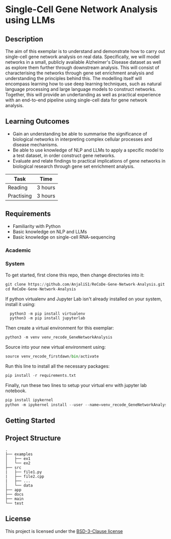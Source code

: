 <!-- Your Project title, make it sound catchy! -->

# Single-Cell Gene Network Analysis using LLMs

<!-- Provide a short description to your project -->

## Description

The aim of this exemplar is to understand and demonstrate how to carry out single-cell gene network analysis on real data. Specifically, we will model networks in a small, publicly available Alzheimer's Disease dataset as well as explore them further through downstream analysis. This will consist of characterising the networks through gene set enrichment analysis and understanding the principles behind this. The modelling itself will encompass learning how to use deep learning techniques, such as natural language processing and large language models to construct networks. Together, this will provide an undertanding as well as practical experience with an end-to-end pipeline using single-cell data for gene network analysis.

<!-- What should the students going through your exemplar learn -->

## Learning Outcomes

- Gain an understanding be able to summarise the significance of biological networks in interpreting complex cellular processes and disease mechanisms.
- Be able to use knowledge of NLP and LLMs to apply a specific model to a test dataset, in order construct gene networks.
- Evaluate and relate findings to practical implications of gene networks in biological research through gene set enrichment analysis.

<!-- How long should they spend reading and practising using your Code.
Provide your best estimate -->

| Task       | Time    |
| ---------- | ------- |
| Reading    | 3 hours |
| Practising | 3 hours |

## Requirements

<!--
-->
- Familiarity with Python
- Basic knowledge on NLP and LLMs
- Basic knowledge on single-cell RNA-sequencing


### Academic

<!-- List the system requirements and how to obtain them, that can be as simple
as adding a hyperlink to as detailed as writting step-by-step instructions.
How detailed the instructions should be will vary on a case-by-case basis.

Here are some examples:

- 50 GB of disk space to hold Dataset X
- Anaconda
- Python 3.11 or newer
- Access to the HPC
-->

### System

<!-- Instructions on how the student should start going through the exemplar.

Structure this section as you see fit but try to be clear, concise and accurate
when writing your instructions.

For example:
Start by watching the introduction video,
then study Jupyter notebooks 1-3 in the `intro` folder
and attempt to complete exercise 1a and 1b.

Once done, start going through through the PDF in the `main` folder.
By the end of it you should be able to solve exercises 2 to 4.

A final exercise can be found in the `final` folder.

Solutions to the above can be found in `solutions`.
-->

To get started, first clone this repo, then change directories into it:
```python
git clone https://github.com/AnjaliS1/ReCoDe-Gene-Network-Analysis.git
cd ReCoDe-Gene-Network-Analysis
```
If python virtualenv and Jupyter Lab isn't already installed on your system, install it using:
```python
  python3 -m pip install virtualenv
  python3 -m pip install jupyterlab
```
Then create a virtual environment for this exemplar:
```python
python3 -m venv venv_recode_GeneNetworkAnalysis
```
Source into your new virtual environment using:
```python
source venv_recode_firstdawn/bin/activate
```
Run this line to install all the necessary packages:
```python
pip install -r requirements.txt
```
Finally, run these two lines to setup your virtual env with jupyter lab notebook.
```python
pip install ipykernel
python -m ipykernel install --user --name=venv_recode_GeneNetworkAnalysis
```



## Getting Started

<!-- An overview of the files and folder in the exemplar.
Not all files and directories need to be listed, just the important
sections of your project, like the learning material, the code, the tests, etc.

A good starting point is using the command `tree` in a terminal(Unix),
copying its output and then removing the unimportant parts.

You can use ellipsis (...) to suggest that there are more files or folders
in a tree node.

-->

## Project Structure

```log
.
├── examples
│   ├── ex1
│   └── ex2
├── src
|   ├── file1.py
|   ├── file2.cpp
|   ├── ...
│   └── data
├── app
├── docs
├── main
└── test
```

<!-- Change this to your License. Make sure you have added the file on GitHub -->

## License

This project is licensed under the [BSD-3-Clause license](LICENSE.md)
